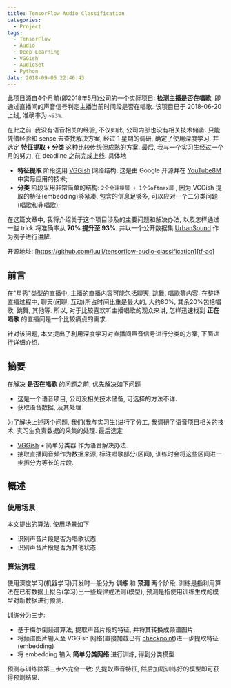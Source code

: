 ```yaml
---
title: TensorFlow Audio Classification
categories:
  - Project
tags:
  - TensorFlow
  - Audio
  - Deep Learning
  - VGGish
  - AudioSet
  - Python
date: 2018-09-05 22:46:43
---
```


此项目源自4个月前(即2018年5月)公司的一个实际项目: **检测主播是否在唱歌**, 即通过直播间的声音信号判定主播当前时间段是否在唱歌. 该项目已于 2018-06-20 上线, 准确率为 `~93%`.

在此之前, 我没有语音相关的经验, 不仅如此, 公司内部也没有相关技术储备. 只能凭借经验和 sense 去查找解决方案, 经过 1 星期的调研, 确定了使用深度学习, 并选定 **特征提取 + 分类** 这种比较传统但成熟的方案. 最后, 我与一个实习生经过一个月的努力, 在 deadline 之前完成上线. 具体地

- **特征提取** 阶段选用 [VGGish][vggish] 网络结构, 这是由 Google 开源并在 [YouTube8M][ytb8m] 中实际应用的技术;
- **分类** 阶段采用非常简单的结构: `2个全连接层 + 1个Softmax层` , 因为 VGGish 提取的特征(embedding)够紧凑, 包含的信息足够多, 可以应对一个二分类问题(唱歌和非唱歌);

在这篇文章中, 我将介绍关于这个项目涉及的主要问题和解决办法, 以及怎样通过一些 trick 将准确率从 **70% 提升至 93%**. 并以一个公开数据集 [UrbanSound][data-urban] 作为例子进行讲解.

开源地址: [https://github.com/luuil/tensorflow-audio-classification][tf-ac]

<!-- more -->

## 前言

在"星秀"类型的直播中, 主播的直播内容可能包括聊天, 跳舞, 唱歌等内容. 在整场直播过程中, 聊天(闲聊, 互动)所占时间比重是最大的, 大约80%, 其余20%包括唱歌, 跳舞, 其他等. 所以, 对于比较喜欢听主播唱歌的观众来讲, 怎样迅速找到 **正在唱歌** 的直播间是一个比较痛点的需求.

针对该问题, 本文提出了利用深度学习对直播间声音信号进行分类的方案, 下面进行详细介绍.


## 摘要

在解决 **是否在唱歌** 的问题之前, 优先解决如下问题

- 这是一个语音项目, 公司没相关技术储备, 可选择的方法不详.
- 获取语音数据, 及其处理.

为了解决上述两个问题, 我们(我与实习生)进行了分工, 我调研了语音项目相关的技术, 实习生负责数据的采集的处理. 最后选定

- [VGGish][vggish] + 简单分类器 作为语音解决办法.
- 抽取直播间音频作为数据来源, 标注唱歌部分(区间), 训练时会将这些区间进一步拆分为等长的片段.

## 概述

### 使用场景

本文提出的算法, 使用场景如下

- 识别声音片段是否为唱歌状态
- 识别声音片段是否为其他状态

### 算法流程

使用深度学习(机器学习)开发时一般分为 **训练** 和 **预测** 两个阶段. 训练是指利用算法在已有数据上拟合(学习)出一些规律或法则(模型), 预测是指使用训练生成的模型对新数据进行预测.

训练分为三步:

- 基于梅尔倒频谱算法, 提取声音片段的特征, 并将其转换成频谱图片.
- 将频谱图片输入至 VGGish 网络(直接加载已有 [checkpoint][vggish-ckpt])进一步提取特征(embedding)
- 将 embedding 输入 **简单分类网络** 进行训练, 得到分类模型

预测与训练除第三步外完全一致: 先提取声音特征, 然后加载训练好的模型即可获得预测结果.



[vggish]: https://github.com/tensorflow/models/tree/master/research/audioset
[vggish-ckpt]: https://storage.googleapis.com/audioset/vggish_model.ckpt
[ytb8m]: https://research.google.com/youtube8m
[data-urban]: https://serv.cusp.nyu.edu/projects/urbansounddataset/
[tf-ac]: https://github.com/luuil/tensorflow-audio-classification
